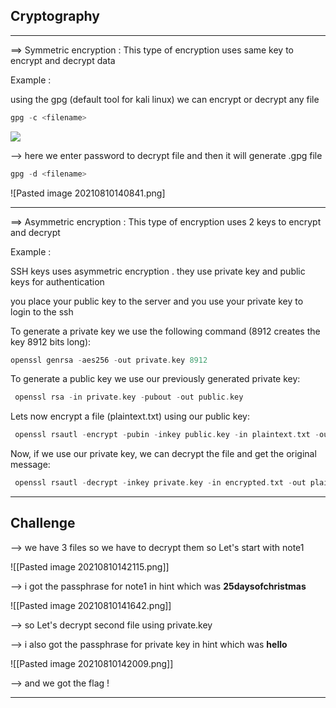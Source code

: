 ## Cryptography
----

==> Symmetric encryption : This type of encryption uses same key to encrypt and decrypt data 

Example : 

using the gpg (default tool for kali linux) we can encrypt or decrypt any file 

```c
gpg -c <filename>
```

![](https://cdn.discordapp.com/attachments/860126060821217280/874715109841334332/unknown.png)

--> here we enter password to decrypt file and then it will generate .gpg file 

```c
gpg -d <filename>
```

![Pasted image 20210810140841.png]

------

==> Asymmetric encryption : This type of encryption uses 2 keys to encrypt and decrypt 

Example :

SSH keys uses asymmetric encryption . they use private key and public keys for authentication 

you place your public key to the server and you use your private key to login to the ssh 


To generate a private key we use the following command (8912 creates the key 8912 bits long):

 ```c
 openssl genrsa -aes256 -out private.key 8912
```

To generate a public key we use our previously generated private key:

```c
 openssl rsa -in private.key -pubout -out public.key
 ```

Lets now encrypt a file (plaintext.txt) using our public key:

```c
 openssl rsautl -encrypt -pubin -inkey public.key -in plaintext.txt -out encrypted.txt
```
 
Now, if we use our private key, we can decrypt the file and get the original message:

```c
 openssl rsautl -decrypt -inkey private.key -in encrypted.txt -out plaintext.txt
 ```
 
 -----
 
 ## Challenge
 
 --> we have 3 files so we have to decrypt them so Let's start with note1
 
 ![[Pasted image 20210810142115.png]]
 
 --> i got the passphrase for note1 in hint which was  **25daysofchristmas**
 
 ![[Pasted image 20210810141642.png]]
 
 --> so Let's decrypt second file using private.key 
 
 --> i also got the passphrase for private key in hint which was **hello**
 
 ![[Pasted image 20210810142009.png]]
 
 --> and we got the flag !
 
 ------
